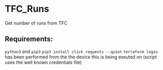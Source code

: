 # TFC_Runs
Get number of runs from TFC

## Requirements:
`python3` and `pip3`
`pip3 install click requests --quiet`
`terraform login` has been performed from the the device this is being exeuted on (script uses the well known credentials file)

